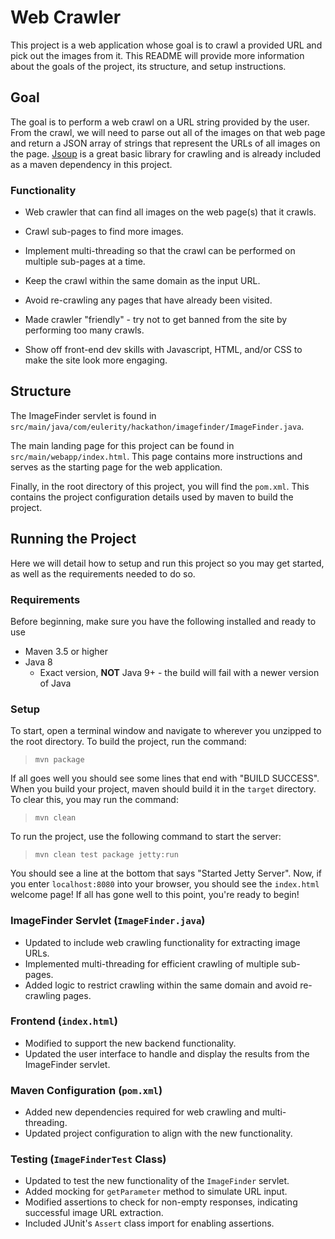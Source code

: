 # Web Crawler
This project is a web application whose goal is to crawl a provided URL and pick out the images from it. This README will provide more information about the goals of the project, its structure, and setup instructions.

## Goal
The goal is to perform a web crawl on a URL string provided by the user. From the crawl, we will need to parse out all of the images on that web page and return a JSON array of strings that represent the URLs of all images on the page. [Jsoup](https://jsoup.org/) is a great basic library for crawling and is already included as a maven dependency in this project.

### Functionality
- Web crawler that can find all images on the web page(s) that it crawls.
- Crawl sub-pages to find more images.

- Implement multi-threading so that the crawl can be performed on multiple sub-pages at a time.
- Keep the crawl within the same domain as the input URL.
- Avoid re-crawling any pages that have already been visited.

- Made crawler "friendly" - try not to get banned from the site by performing too many crawls.
- Show off front-end dev skills with Javascript, HTML, and/or CSS to make the site look more engaging.

## Structure
The ImageFinder servlet is found in `src/main/java/com/eulerity/hackathon/imagefinder/ImageFinder.java`. 

The main landing page for this project can be found in `src/main/webapp/index.html`. This page contains more instructions and serves as the starting page for the web application. 

Finally, in the root directory of this project, you will find the `pom.xml`. This contains the project configuration details used by maven to build the project.

## Running the Project
Here we will detail how to setup and run this project so you may get started, as well as the requirements needed to do so.

### Requirements
Before beginning, make sure you have the following installed and ready to use
- Maven 3.5 or higher
- Java 8
  - Exact version, **NOT** Java 9+ - the build will fail with a newer version of Java

### Setup
To start, open a terminal window and navigate to wherever you unzipped to the root directory. To build the project, run the command:

>`mvn package`

If all goes well you should see some lines that end with "BUILD SUCCESS". When you build your project, maven should build it in the `target` directory. To clear this, you may run the command:

>`mvn clean`

To run the project, use the following command to start the server:

>`mvn clean test package jetty:run`

You should see a line at the bottom that says "Started Jetty Server". Now, if you enter `localhost:8080` into your browser, you should see the `index.html` welcome page! If all has gone well to this point, you're ready to begin!

### ImageFinder Servlet (`ImageFinder.java`)
- Updated to include web crawling functionality for extracting image URLs.
- Implemented multi-threading for efficient crawling of multiple sub-pages.
- Added logic to restrict crawling within the same domain and avoid re-crawling pages.

### Frontend (`index.html`)
- Modified to support the new backend functionality.
- Updated the user interface to handle and display the results from the ImageFinder servlet.

### Maven Configuration (`pom.xml`)
- Added new dependencies required for web crawling and multi-threading.
- Updated project configuration to align with the new functionality.

### Testing (`ImageFinderTest` Class)
- Updated to test the new functionality of the `ImageFinder` servlet.
- Added mocking for `getParameter` method to simulate URL input.
- Modified assertions to check for non-empty responses, indicating successful image URL extraction.
- Included JUnit's `Assert` class import for enabling assertions.

